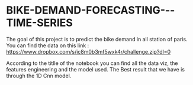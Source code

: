 # BIKE-DEMAND-FORECASTING---TIME-SERIES


The goal of this project is to predict the bike demand in all station of paris.
You can find the data on this link : https://www.dropbox.com/s/ic8m0b3mf5wxk4r/challenge.zip?dl=0



According to the titlle of the notebook you can find all the data viz, the features engineering and the model used. The Best result that we have is through the 1D Cnn model.


